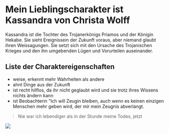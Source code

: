 # Mein Lieblingscharakter ist Kassandra von Christa Wolff
Kassandra ist die Tochter des Trojanerkönigs Priamos und 
der Königin Hekabe. Sie sieht Ereignissein der Zukunft voraus,
aber niemand glaubt ihren Weissagungen. Sie setzt sich mit den 
Ursache des Trojanischen Krieges und den ihn umgebenden Lügen
und Vorurteilen auseinander.

## Liste der Charaktereigenschaften

* weise, erkennt mehr Wahrheiten als andere
* ahnt Dinge aus der Zukunft
* ist recht hilflos, da ihr nicht geglaubt wird und sie trotz 
  ihres Wissens nichts ändern kann
* ist Beobachterin "Ich will Zeugin bleiben, auch wenn es keinen einzigen
 Menschen mehr geben wird, der mir mein Zeugnis abverlangt.


> Nie war ich lebendiger als 
> in der Stunde meine Todes, jetzt 





<img src ="https://de.wikipedia.org/wiki/Kassandra_(Mythologie)#/media/Datei:Cassandra_prophecies_MAR_Naples.jpg " />



